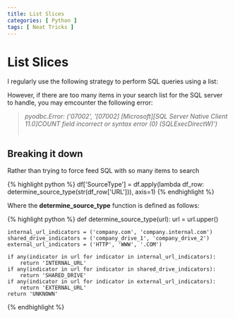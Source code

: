 ```yaml
---
title: List Slices
categories: [ Python ]
tags: [ Neat Tricks ]
---
```


# List Slices

I regularly use the following strategy to perform SQL queries using a list:


However, if there are too many items in your search list for the SQL server to handle, you may emcounter the following error:

> _pyodbc.Error: ('07002', '\[07002\] \[Microsoft\]\[SQL Server Native Client 11.0\]COUNT field incorrect or syntax error (0) (SQLExecDirectW)')_
<br><br>

## Breaking it down

Rather than trying to force feed SQL with so many items to search

{% highlight python %}
df['SourceType'] = df.apply(lambda df_row: determine_source_type(str(df_row['URL'])), axis=1)
{% endhighlight %}

Where the **determine_source_type** function is defined as follows:

{% highlight python %}
def determine_source_type(url):
    url = url.upper()

    internal_url_indicators = ('company.com', 'company.internal.com')
    shared_drive_indicators = ('company_drive_1', 'company_drive_2')
    external_url_indicators = ('HTTP', 'WWW', '.COM')

    if any(indicator in url for indicator in internal_url_indicators):
        return 'INTERNAL_URL'
    if any(indicator in url for indicator in shared_drive_indicators):
        return 'SHARED_DRIVE'
    if any(indicator in url for indicator in external_url_indicators):
        return 'EXTERNAL_URL'
    return 'UNKNOWN'
{% endhighlight %}
